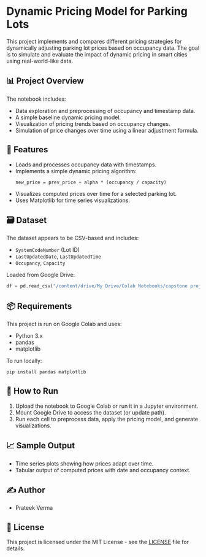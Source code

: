 # Dynamic Pricing Model for Parking Lots

This project implements and compares different pricing strategies for dynamically adjusting parking lot prices based on occupancy data. The goal is to simulate and evaluate the impact of dynamic pricing in smart cities using real-world-like data.

## 📊 Project Overview

The notebook includes:
- Data exploration and preprocessing of occupancy and timestamp data.
- A simple baseline dynamic pricing model.
- Visualization of pricing trends based on occupancy changes.
- Simulation of price changes over time using a linear adjustment formula.

## 🧠 Features

- Loads and processes occupancy data with timestamps.
- Implements a simple dynamic pricing algorithm:
  ```
  new_price = prev_price + alpha * (occupancy / capacity)
  ```
- Visualizes computed prices over time for a selected parking lot.
- Uses Matplotlib for time series visualizations.

## 🗃 Dataset

The dataset appears to be CSV-based and includes:
- `SystemCodeNumber` (Lot ID)
- `LastUpdatedDate`, `LastUpdatedTime`
- `Occupancy`, `Capacity`

Loaded from Google Drive:
```python
df = pd.read_csv("/content/drive/My Drive/Colab Notebooks/capstone project/dataset.csv")
```

## 📦 Requirements

This project is run on Google Colab and uses:

- Python 3.x
- pandas
- matplotlib

To run locally:
```bash
pip install pandas matplotlib
```

## 🚀 How to Run

1. Upload the notebook to Google Colab or run it in a Jupyter environment.
2. Mount Google Drive to access the dataset (or update path).
3. Run each cell to preprocess data, apply the pricing model, and generate visualizations.

## 📈 Sample Output

- Time series plots showing how prices adapt over time.
- Tabular output of computed prices with date and occupancy context.

## ✍️ Author

- Prateek Verma

## 📄 License

This project is licensed under the MIT License - see the [LICENSE](LICENSE) file for details.
